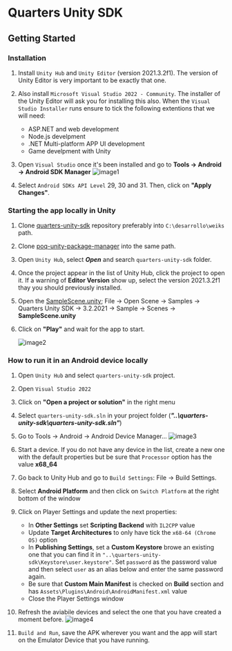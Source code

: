 # Quarters Unity SDK

## Getting Started

### Installation

1. Install `Unity Hub` and `Unity Editor` (version 2021.3.2f1). The version of Unity Editor is very important to be exactly that one.
2. Also install `Microsoft Visual Studio 2022 - Community`. The installer of the Unity Editor will ask you for installing this also. When the `Visual Studio Installer` runs ensure to tick the following extentions that we will need:
   - ASP.NET and web development
   - Node.js develpment
   - .NET Multi-platform APP UI development
   - Game develpment with Unity
3. Open `Visual Studio` once it's been installed and go to **Tools -> Android -> Android SDK Manager**
       ![image1](https://user-images.githubusercontent.com/36847481/211830751-e76e641a-bf89-4828-9f6f-17efa9d98954.jpeg)
       
4. Select `Android SDKs API Level` 29, 30 and 31. Then, click on **"Apply Changes"**.

### Starting the app locally in Unity

1. Clone [quarters-unity-sdk](https://github.com/weiks/quarters-unity-sdk) repository preferably into `C:\desarrollo\weiks` path.
2. Clone [poq-unity-package-manager](https://github.com/weiks/poq-unity-package-manager) into the same path.
3. Open `Unity Hub`, select **_Open_** and search `quarters-unity-sdk` folder.
4. Once the project appear in the list of Unity Hub, click the project to open it. If a warning of **Editor Version** show up, select the version 2021.3.2f1 thay you should previously installed.
5. Open the [SampleScene.unity](https://github.com/weiks/quarters-unity-sdk/blob/master/Assets/Samples/Quarters%20Unity%20SDK/3.0.2021/Sample/Scenes/SampleScene.unity); File -> Open Scene -> Samples -> Quarters Unity SDK -> 3.2.2021 -> Sample -> Scenes -> **SampleScene.unity**
6. Click on **"Play"** and wait for the app to start.

     ![image2](https://user-images.githubusercontent.com/36847481/211831034-56ad172c-d7f9-4879-8d9d-99a6a34fd417.jpeg)


### How to run it in an Android device locally

1. Open `Unity Hub` and select `quarters-unity-sdk` project.
2. Open `Visual Studio 2022`
3. Click on **"Open a project or solution"** in the right menu
4. Select `quarters-unity-sdk.sln` in your project folder (**_"..\quarters-unity-sdk\quarters-unity-sdk.sln"_**)
5. Go to Tools -> Android -> Android Device Manager...
       ![image3](https://user-images.githubusercontent.com/36847481/211831302-1c9d9e48-fd19-42c9-9795-ba1e659dfe5c.jpeg)

6. Start a device. If you do not have any device in the list, create a new one with the default properties but be sure that `Processor` option has the value **x68_64**
7. Go back to Unity Hub and go to `Build Settings`: File -> Build Settings.
8. Select **Android Platform** and then click on `Switch Platform` at the right bottom of the window
9. Click on Player Settings and update the next properties:
   - In **Other Settings** set **Scripting Backend** with `IL2CPP` value
   - Update **Target Architectures** to only have tick the `x68-64 (Chrome OS)` option
   - In **Publishing Settings**, set a **Custom Keystore** browe an existing one that you can find it in `"..\quarters-unity-sdk\Keystore\user.keystore"`. Set `password` as the password value and then select `user` as an alias below and enter the same password again.
   - Be sure that **Custom Main Manifest** is checked on **Build** section and has `Assets\Plugins\Android\AndroidManifest.xml` value
   - Close the Player Settings window
10. Refresh the aviabile devices and select the one that you have created a moment before.
    ![image4](https://user-images.githubusercontent.com/36847481/211831631-8fea3137-1cd9-4da5-bbfa-f736c8516147.jpeg)

11. `Build and Run`, save the APK wherever you want and the app will start on the Emulator Device that you have running.
